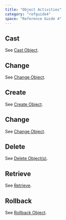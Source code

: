 ```yaml
---
title: "Object Activities"
category: "refguide4"
space: "Reference Guide 4"
---
```

## Cast

See [Cast Object](cast-object).

## Change

See [Change Object](change-object).

## Create

See [Create Object](create-object).

## Change

See [Change Object](change-object).

## Delete

See [Delete Object(s)](delete-objects).

## Retrieve

See [Retrieve](retrieve).

## Rollback

See [Rollback Object](rollback-object).
